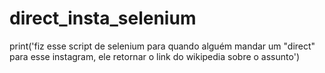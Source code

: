 # direct_insta_selenium
print('fiz esse script de selenium para quando alguém mandar um "direct" para esse instagram, ele retornar o link do wikipedia sobre o assunto')
